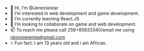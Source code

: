 - 👋 Hi, I’m @Jeremiestar
- 👀 I’m interested in web development and game development.
- 🌱 I’m currently learning React.JS
- 💞️ I’m looking to collaborate on game and web development.
- 📫 To reach me please call 256+85833340/email me using nkonojeremie@gmail.com
- ⚡ Fun fact: I am 13 years old and i am African.
